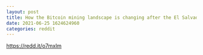 ```yaml
--- 
layout: post 
title: How the Bitcoin mining landscape is changing after the El Salvador Bitcoin Law 
date: 2021-06-25 1624624960 
categories: reddit 
--- 
```

https://redd.it/o7mxlm